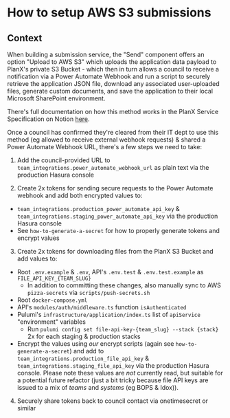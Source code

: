 # How to setup AWS S3 submissions

## Context

When building a submission service, the "Send" component offers an option "Upload to AWS S3" which uploads the application data payload to PlanX's private S3 Bucket - which then in turn allows a council to receive a notification via a Power Automate Webhook and run a script to securely retrieve the application JSON file, download any associated user-uploaded files, generate custom documents, and save the application to their local Microsoft SharePoint environment.

There's full documentation on how this method works in the PlanX Service Specification on Notion [here](https://opensystemslab.notion.site/How-you-can-receive-process-PlanX-applications-using-Microsoft-365-tools-like-Power-Automate-13197a4bbd24421eaf7b5021ddd07741?pvs=4).

Once a council has confirmed they're cleared from their IT dept to use this method (eg allowed to receive external webhook requests) & shared a Power Automate Webhook URL, there's a few steps we need to take:

1. Add the council-provided URL to `team_integrations.power_automate_webhook_url` as plain text via the production Hasura console

2. Create 2x tokens for sending secure requests to the Power Automate webhook and add both encrypted values to:
  - `team_integrations.production_power_automate_api_key` & `team_integrations.staging_power_automate_api_key` via the production Hasura console
  - See `how-to-generate-a-secret` for how to properly generate tokens and encrypt values

3. Create 2x tokens for downloading files from the PlanX S3 Bucket and add values to:
  - Root `.env.example` & `.env`, API's `.env.test` & `.env.test.example` as `FILE_API_KEY_{TEAM_SLUG}`
    - In addition to committing these changes, also manually sync to AWS `pizza-secrets` via `scripts/push-secrets.sh`
  - Root `docker-compose.yml`
  - API's `modules/auth/middleware.ts` function `isAuthenticated`
  - Pulumi's `infrastructure/application/index.ts` list of `apiService` "environment" variables
    - Run `pulumi config set file-api-key-{team_slug} --stack {stack}` 2x for each staging & production stacks
  - Encrypt the values using _our_ encrypt scripts (again see `how-to-generate-a-secret`) and add to `team_integrations.production_file_api_key` & `team_integrations.staging_file_api_key` via the production Hasura console. Please note these values are _not_ currently read, but suitable for a potential future refactor (just a bit tricky because file API keys are issued to a mix of _teams_ and _systems_ (eg BOPS & Idox)).

4. Securely share tokens back to council contact via onetimesecret or similar
